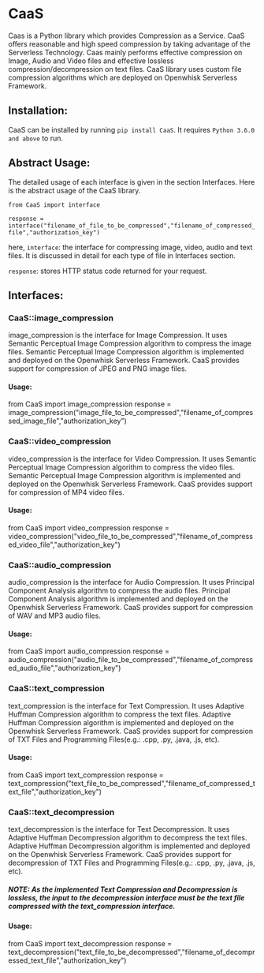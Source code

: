 # CaaS

Caas is a Python library which provides Compression as a Service. CaaS offers reasonable and high speed compression by taking advantage of the Serverless Technology. Caas mainly performs effective compression on Image, Audio and Video files and effective lossless compression/decompression on text files. CaaS library uses custom file compression algorithms which are deployed on Openwhisk Serverless Framework.

## Installation:

CaaS can be installed by running ` pip install CaaS `. It requires ` Python 3.6.0 and above ` to run. 

## Abstract Usage:

The detailed usage of each interface is given in the section Interfaces. Here is the abstract usage of the CaaS library.

` from CaaS import interface `

` response = interface("filename_of_file_to_be_compressed","filename_of_compressed_file","authorization_key") `

here,
` interface `: the interface for compressing image, video, audio and text files. It is discussed in detail for each type of file in Interfaces section.

` response `: stores HTTP status code returned for your request.  

## Interfaces:

### CaaS::image_compression
image_compression is the interface for Image Compression.
It uses Semantic Perceptual Image Compression algorithm to compress the image files.
Semantic Perceptual Image Compression algorithm is implemented and deployed on the Openwhisk Serverless Framework.
CaaS provides support for compression of JPEG and PNG image files.

#### Usage:
from CaaS import image_compression
response = image_compression("image_file_to_be_compressed","filename_of_compressed_image_file","authorization_key")


### CaaS::video_compression
video_compression is the interface for Video Compression.
It uses Semantic Perceptual Image Compression algorithm to compress the video files.
Semantic Perceptual Image Compression algorithm is implemented and deployed on the Openwhisk Serverless Framework.
CaaS provides support for compression of MP4 video files.

#### Usage:
from CaaS import video_compression
response = video_compression("video_file_to_be_compressed","filename_of_compressed_video_file","authorization_key")

### CaaS::audio_compression
audio_compression is the interface for Audio Compression.
It uses Principal Component Analysis algorithm to compress the audio files.
Principal Component Analysis algorithm is implemented and deployed on the Openwhisk Serverless Framework.
CaaS provides support for compression of WAV and MP3 audio files.

#### Usage:
from CaaS import audio_compression
response = audio_compression("audio_file_to_be_compressed","filename_of_compressed_audio_file","authorization_key")


### CaaS::text_compression
text_compression is the interface for Text Compression.
It uses Adaptive Huffman Compression algorithm to compress the text files.
Adaptive Huffman Compression algorithm is implemented and deployed on the Openwhisk Serverless Framework.
CaaS provides support for compression of TXT Files and Programming Files(e.g.: .cpp, .py, .java, .js, etc).

#### Usage:
from CaaS import text_compression
response = text_compression("text_file_to_be_compressed","filename_of_compressed_text_file","authorization_key")

### CaaS::text_decompression
text_decompression is the interface for Text Decompression.
It uses Adaptive Huffman Decompression algorithm to decompress the text files.
Adaptive Huffman Decompression algorithm is implemented and deployed on the Openwhisk Serverless Framework.
CaaS provides support for decompression of TXT Files and Programming Files(e.g.: .cpp, .py, .java, .js, etc).

##### NOTE: As the implemented Text Compression and Decompression is lossless, the input to the decompression interface must be the text file compressed with the text_compression interface.


#### Usage:
from CaaS import text_decompression
response = text_decompression("text_file_to_be_decompressed","filename_of_decompressed_text_file","authorization_key")


